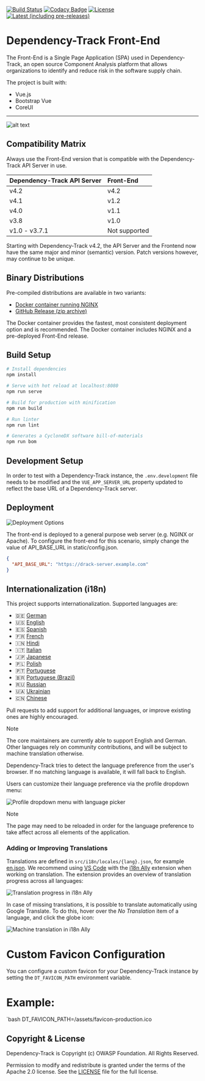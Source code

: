 [![Build Status](https://github.com/DependencyTrack/frontend/actions/workflows/ci-build.yaml/badge.svg)](https://github.com/DependencyTrack/frontend/actions?workflow=Build+CI)
[![Codacy Badge](https://app.codacy.com/project/badge/Grade/364443f9f30c4b70b56e5be76c9e079c)](https://www.codacy.com/gh/DependencyTrack/frontend/dashboard?utm_source=github.com&utm_medium=referral&utm_content=DependencyTrack/frontend&utm_campaign=Badge_Grade)
[![License](https://img.shields.io/badge/license-Apache%202.0-brightgreen.svg)][License]
[![Latest (including pre-releases)](https://img.shields.io/github/v/release/dependencytrack/frontend?include_prereleases)](https://github.com/DependencyTrack/frontend/releases)

# Dependency-Track Front-End

The Front-End is a Single Page Application (SPA) used in Dependency-Track, an open source Component Analysis platform
that allows organizations to identify and reduce risk in the software supply chain.

The project is built with:

- Vue.js
- Bootstrap Vue
- CoreUI

<hr>

![alt text](https://raw.githubusercontent.com/DependencyTrack/dependency-track/master/docs/images/screenshots/dashboard.png)

## Compatibility Matrix

Always use the Front-End version that is compatible with the Dependency-Track API Server in use.

| Dependency-Track API Server | Front-End     |
| :-------------------------- | :------------ |
| v4.2                        | v4.2          |
| v4.1                        | v1.2          |
| v4.0                        | v1.1          |
| v3.8                        | v1.0          |
| v1.0 - v3.7.1               | Not supported |

Starting with Dependency-Track v4.2, the API Server and the Frontend now have the same major and minor (semantic) version. Patch versions however, may continue to be unique.

## Binary Distributions

Pre-compiled distributions are available in two variants:

- [Docker container running NGINX](https://hub.docker.com/r/dependencytrack/frontend)
- [GitHub Release (zip archive)](https://github.com/DependencyTrack/frontend/releases)

The Docker container provides the fastest, most consistent deployment option and is recommended.
The Docker container includes NGINX and a pre-deployed Front-End release.

## Build Setup

```bash
# Install dependencies
npm install

# Serve with hot reload at localhost:8080
npm run serve

# Build for production with minification
npm run build

# Run linter
npm run lint

# Generates a CycloneDX software bill-of-materials
npm run bom
```

## Development Setup

In order to test with a Dependency-Track instance, the `.env.development` file needs to be modified and the `VUE_APP_SERVER_URL` property updated to
reflect the base URL of a Dependency-Track server.

## Deployment

![Deployment Options](https://raw.githubusercontent.com/DependencyTrack/frontend/master/docs/images/Frontend-Deployment.svg?sanitize=true)

The front-end is deployed to a general purpose web server (e.g. NGINX or Apache). To configure the front-end
for this scenario, simply change the value of API_BASE_URL in static/config.json.

```json
{
  "API_BASE_URL": "https://drack-server.example.com"
}
```

## Internationalization (i18n)

This project supports internationalization. Supported languages are:

- 🇩🇪 [German](src/i18n/locales/de.json)
- 🇺🇸 [English](src/i18n/locales/en.json)
- 🇪🇸 [Spanish](src/i18n/locales/es.json)
- 🇫🇷 [French](src/i18n/locales/fr.json)
- 🇮🇳 [Hindi](src/i18n/locales/hi.json)
- 🇮🇹 [Italian](src/i18n/locales/it.json)
- 🇯🇵 [Japanese](src/i18n/locales/ja.json)
- 🇵🇱 [Polish](src/i18n/locales/pl.json)
- 🇵🇹 [Portuguese](src/i18n/locales/pt.json)
- 🇧🇷 [Portuguese (Brazil)](src/i18n/locales/pt-BR.json)
- 🇷🇺 [Russian](src/i18n/locales/ru.json)
- 🇺🇦 [Ukrainian](src/i18n/locales/uk-UA.json)
- 🇨🇳 [Chinese](src/i18n/locales/zh.json)

Pull requests to add support for additional languages, or improve existing
ones are highly encouraged.

> [!NOTE]
> The core maintainers are currently able to support English and German.
> Other languages rely on community contributions, and will be subject to
> machine translation otherwise.

Dependency-Track tries to detect the language preference from the user's browser.
If no matching language is available, it will fall back to English.

Users can customize their language preference via the profile dropdown menu:

![Profile dropdown menu with language picker](.github/images/i18n_language-picker.png)

> [!NOTE]
> The page may need to be reloaded in order for the language preference to take
> affect across all elements of the application.

### Adding or Improving Translations

Translations are defined in `src/i18n/locales/{lang}.json`, for example [en.json](src/i18n/locales/en.json).
We recommend using [VS Code] with the [i18n Ally] extension when working on translation.
The extension provides an overview of translation progress across all languages:

![Translation progress in i18n Ally](.github/images/i18n_i18n-ally-progress.png)

In case of missing translations, it is possible to translate automatically using Google Translate.
To do this, hover over the _No Translation_ item of a language, and click the globe icon:

![Machine translation in i18n Ally](.github/images/i18n_i18n-ally-translate.png)

# Custom Favicon Configuration
You can configure a custom favicon for your Dependency-Track instance by setting the `DT_FAVICON_PATH` environment variable.

# Example:
`bash
DT_FAVICON_PATH=/assets/favicon-production.ico


## Copyright & License

Dependency-Track is Copyright (c) OWASP Foundation. All Rights Reserved.

Permission to modify and redistribute is granted under the terms of the
Apache 2.0 license. See the [LICENSE] file for the full license.

[License]: https://github.com/DependencyTrack/frontend/blob/master/LICENSE
[VS Code]: https://code.visualstudio.com/
[i18n Ally]: https://marketplace.visualstudio.com/items?itemName=lokalise.i18n-ally
